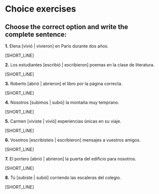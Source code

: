 # Choice exercises

## Choose the correct option and write the complete sentence:

**1.** Elena [vivió | vivieron] en París durante dos años.

[SHORT_LINE]

**2.** Los estudiantes [escribió | escribieron] poemas en la clase de literatura.

[SHORT_LINE]

**3.** Roberto [abrió | abrieron] el libro por la página correcta.

[SHORT_LINE]

**4.** Nosotros [subimos | subió] la montaña muy temprano.

[SHORT_LINE]

**5.** Carmen [viviste | vivió] experiencias únicas en su viaje.

[SHORT_LINE]

**6.** Vosotros [escribisteis | escribieron] mensajes a vuestros amigos.

[SHORT_LINE]

**7.** El portero [abrió | abrieron] la puerta del edificio para nosotros.

[SHORT_LINE]

**8.** Tú [subiste | subió] corriendo las escaleras del colegio.

[SHORT_LINE]